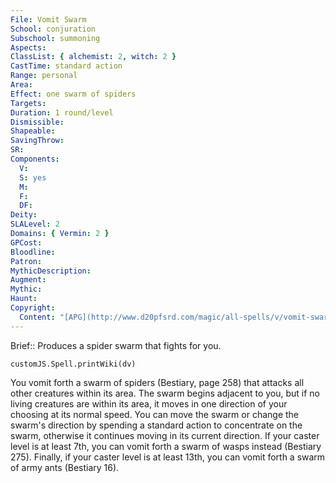 ```yaml
---
File: Vomit Swarm
School: conjuration
Subschool: summoning
Aspects: 
ClassList: { alchemist: 2, witch: 2 }
CastTime: standard action
Range: personal
Area: 
Effect: one swarm of spiders
Targets: 
Duration: 1 round/level
Dismissible: 
Shapeable: 
SavingThrow: 
SR: 
Components:
  V: 
  S: yes
  M: 
  F: 
  DF: 
Deity: 
SLALevel: 2
Domains: { Vermin: 2 }
GPCost: 
Bloodline: 
Patron: 
MythicDescription: 
Augment: 
Mythic: 
Haunt: 
Copyright:
  Content: "[APG](http://www.d20pfsrd.com/magic/all-spells/v/vomit-swarm)"
---
```

Brief:: Produces a spider swarm that fights for you.

```dataviewjs
customJS.Spell.printWiki(dv)
```

You vomit forth a swarm of spiders (Bestiary, page 258) that attacks all other creatures within its area. The swarm begins adjacent to you, but if no living creatures are within its area, it moves in one direction of your choosing at its normal speed.  You can move the swarm or change the swarm's direction by spending a standard action to concentrate on the swarm, otherwise it continues moving in its current direction. If your caster level is at least 7th, you can vomit forth a swarm of wasps instead (Bestiary 275). Finally, if your caster level is at least 13th, you can vomit forth a swarm of army ants (Bestiary 16).
